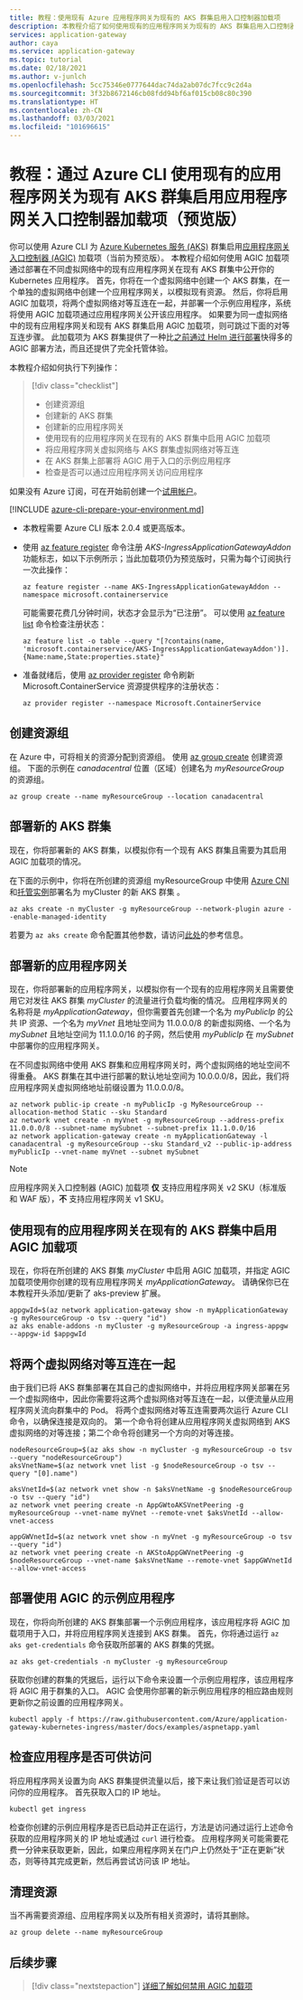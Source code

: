 ```yaml
---
title: 教程：使用现有 Azure 应用程序网关为现有的 AKS 群集启用入口控制器加载项
description: 本教程介绍了如何使用现有的应用程序网关为现有的 AKS 群集启用入口控制器加载项
services: application-gateway
author: caya
ms.service: application-gateway
ms.topic: tutorial
ms.date: 02/18/2021
ms.author: v-junlch
ms.openlocfilehash: 5cc75346e0777644dac74da2ab07dc7fcc9c2d4a
ms.sourcegitcommit: 3f32b8672146cb08fdd94bf6af015cb08c80c390
ms.translationtype: HT
ms.contentlocale: zh-CN
ms.lasthandoff: 03/03/2021
ms.locfileid: "101696615"
---
```

# <a name="tutorial-enable-application-gateway-ingress-controller-add-on-for-an-existing-aks-cluster-with-an-existing-application-gateway-through-azure-cli-preview"></a>教程：通过 Azure CLI 使用现有的应用程序网关为现有 AKS 群集启用应用程序网关入口控制器加载项（预览版）

你可以使用 Azure CLI 为 [Azure Kubernetes 服务 (AKS)](https://www.azure.cn/home/features/kubernetes-service/) 群集启用[应用程序网关入口控制器 (AGIC)](ingress-controller-overview.md) 加载项（当前为预览版）。 本教程介绍如何使用 AGIC 加载项通过部署在不同虚拟网络中的现有应用程序网关在现有 AKS 群集中公开你的 Kubernetes 应用程序。 首先，你将在一个虚拟网络中创建一个 AKS 群集，在一个单独的虚拟网络中创建一个应用程序网关，以模拟现有资源。 然后，你将启用 AGIC 加载项，将两个虚拟网络对等互连在一起，并部署一个示例应用程序，系统将使用 AGIC 加载项通过应用程序网关公开该应用程序。 如果要为同一虚拟网络中的现有应用程序网关和现有 AKS 群集启用 AGIC 加载项，则可跳过下面的对等互连步骤。 此加载项为 AKS 群集提供了一种比[之前通过 Helm 进行部署](ingress-controller-overview.md#difference-between-helm-deployment-and-aks-add-on)快得多的 AGIC 部署方法，而且还提供了完全托管体验。  

本教程介绍如何执行下列操作：

> [!div class="checklist"]
> * 创建资源组 
> * 创建新的 AKS 群集 
> * 创建新的应用程序网关 
> * 使用现有的应用程序网关在现有的 AKS 群集中启用 AGIC 加载项 
> * 将应用程序网关虚拟网络与 AKS 群集虚拟网络对等互连
> * 在 AKS 群集上部署将 AGIC 用于入口的示例应用程序
> * 检查是否可以通过应用程序网关访问应用程序

如果没有 Azure 订阅，可在开始前创建一个[试用帐户](https://www.microsoft.com/china/azure/index.html?fromtype=cn)。

[!INCLUDE [azure-cli-prepare-your-environment.md](../../includes/azure-cli-prepare-your-environment.md)]

 - 本教程需要 Azure CLI 版本 2.0.4 或更高版本。 

 - 使用 [az feature register](/cli/feature#az-feature-register) 命令注册 *AKS-IngressApplicationGatewayAddon* 功能标志，如以下示例所示；当此加载项仍为预览版时，只需为每个订阅执行一次此操作：
     ```azurecli
     az feature register --name AKS-IngressApplicationGatewayAddon --namespace microsoft.containerservice
     ```
    可能需要花费几分钟时间，状态才会显示为“已注册”。 可以使用 [az feature list](/cli/feature#az-feature-register) 命令检查注册状态：
     ```azurecli
     az feature list -o table --query "[?contains(name, 'microsoft.containerservice/AKS-IngressApplicationGatewayAddon')].{Name:name,State:properties.state}"
     ```

 - 准备就绪后，使用 [az provider register](/cli/provider#az-provider-register) 命令刷新 Microsoft.ContainerService 资源提供程序的注册状态：
    ```azurecli
    az provider register --namespace Microsoft.ContainerService
    ```

## <a name="create-a-resource-group"></a>创建资源组

在 Azure 中，可将相关的资源分配到资源组。 使用 [az group create](/cli/group#az-group-create) 创建资源组。 下面的示例在 *canadacentral* 位置（区域）创建名为 *myResourceGroup* 的资源组。 

```azurecli
az group create --name myResourceGroup --location canadacentral
```

## <a name="deploy-a-new-aks-cluster"></a>部署新的 AKS 群集

现在，你将部署新的 AKS 群集，以模拟你有一个现有 AKS 群集且需要为其启用 AGIC 加载项的情况。  

在下面的示例中，你将在所创建的资源组 myResourceGroup 中使用 [Azure CNI](../aks/concepts-network.md#azure-cni-advanced-networking) 和[托管实例](../aks/use-managed-identity.md)部署名为 myCluster 的新 AKS 群集 。    

```azurecli
az aks create -n myCluster -g myResourceGroup --network-plugin azure --enable-managed-identity 
```

若要为 `az aks create` 命令配置其他参数，请访问[此处](/cli/aks#az-aks-create)的参考信息。 

## <a name="deploy-a-new-application-gateway"></a>部署新的应用程序网关 

现在，你将部署新的应用程序网关，以模拟你有一个现有的应用程序网关且需要使用它对发往 AKS 群集 *myCluster* 的流量进行负载均衡的情况。 应用程序网关的名称将是 *myApplicationGateway*，但你需要首先创建一个名为 *myPublicIp* 的公共 IP 资源、一个名为 *myVnet* 且地址空间为 11.0.0.0/8 的新虚拟网络、一个名为 *mySubnet* 且地址空间为 11.1.0.0/16 的子网，然后使用 *myPublicIp* 在 *mySubnet* 中部署你的应用程序网关。 

在不同虚拟网络中使用 AKS 群集和应用程序网关时，两个虚拟网络的地址空间不得重叠。 AKS 群集在其中进行部署的默认地址空间为 10.0.0.0/8，因此，我们将应用程序网关虚拟网络地址前缀设置为 11.0.0.0/8。 

```azurecli
az network public-ip create -n myPublicIp -g MyResourceGroup --allocation-method Static --sku Standard
az network vnet create -n myVnet -g myResourceGroup --address-prefix 11.0.0.0/8 --subnet-name mySubnet --subnet-prefix 11.1.0.0/16 
az network application-gateway create -n myApplicationGateway -l canadacentral -g myResourceGroup --sku Standard_v2 --public-ip-address myPublicIp --vnet-name myVnet --subnet mySubnet
```

> [!NOTE]
> 应用程序网关入口控制器 (AGIC) 加载项 **仅** 支持应用程序网关 v2 SKU（标准版和 WAF 版），**不** 支持应用程序网关 v1 SKU。 

## <a name="enable-the-agic-add-on-in-existing-aks-cluster-with-existing-application-gateway"></a>使用现有的应用程序网关在现有的 AKS 群集中启用 AGIC 加载项 

现在，你将在所创建的 AKS 群集 *myCluster* 中启用 AGIC 加载项，并指定 AGIC 加载项使用你创建的现有应用程序网关 *myApplicationGateway*。 请确保你已在本教程开头添加/更新了 aks-preview 扩展。 

```azurecli
appgwId=$(az network application-gateway show -n myApplicationGateway -g myResourceGroup -o tsv --query "id") 
az aks enable-addons -n myCluster -g myResourceGroup -a ingress-appgw --appgw-id $appgwId
```

## <a name="peer-the-two-virtual-networks-together"></a>将两个虚拟网络对等互连在一起

由于我们已将 AKS 群集部署在其自己的虚拟网络中，并将应用程序网关部署在另一个虚拟网络中，因此你需要将这两个虚拟网络对等互连在一起，以便流量从应用程序网关流向群集中的 Pod。 将两个虚拟网络对等互连需要两次运行 Azure CLI 命令，以确保连接是双向的。 第一个命令将创建从应用程序网关虚拟网络到 AKS 虚拟网络的对等连接；第二个命令将创建另一个方向的对等连接。 

```azurecli
nodeResourceGroup=$(az aks show -n myCluster -g myResourceGroup -o tsv --query "nodeResourceGroup")
aksVnetName=$(az network vnet list -g $nodeResourceGroup -o tsv --query "[0].name")

aksVnetId=$(az network vnet show -n $aksVnetName -g $nodeResourceGroup -o tsv --query "id")
az network vnet peering create -n AppGWtoAKSVnetPeering -g myResourceGroup --vnet-name myVnet --remote-vnet $aksVnetId --allow-vnet-access

appGWVnetId=$(az network vnet show -n myVnet -g myResourceGroup -o tsv --query "id")
az network vnet peering create -n AKStoAppGWVnetPeering -g $nodeResourceGroup --vnet-name $aksVnetName --remote-vnet $appGWVnetId --allow-vnet-access
```
## <a name="deploy-a-sample-application-using-agic"></a>部署使用 AGIC 的示例应用程序 

现在，你将向所创建的 AKS 群集部署一个示例应用程序，该应用程序将 AGIC 加载项用于入口，并将应用程序网关连接到 AKS 群集。 首先，你将通过运行 `az aks get-credentials` 命令获取所部署的 AKS 群集的凭据。 

```azurecli
az aks get-credentials -n myCluster -g myResourceGroup
```

获取你创建的群集的凭据后，运行以下命令来设置一个示例应用程序，该应用程序将 AGIC 用于群集的入口。 AGIC 会使用你部署的新示例应用程序的相应路由规则更新你之前设置的应用程序网关。  

```azurecli
kubectl apply -f https://raw.githubusercontent.com/Azure/application-gateway-kubernetes-ingress/master/docs/examples/aspnetapp.yaml 
```

## <a name="check-that-the-application-is-reachable"></a>检查应用程序是否可供访问

将应用程序网关设置为向 AKS 群集提供流量以后，接下来让我们验证是否可以访问你的应用程序。 首先获取入口的 IP 地址。 

```azurecli
kubectl get ingress
```

检查你创建的示例应用程序是否已启动并正在运行，方法是访问通过运行上述命令获取的应用程序网关的 IP 地址或通过 `curl` 进行检查。 应用程序网关可能需要花费一分钟来获取更新，因此，如果应用程序网关在门户上仍然处于“正在更新”状态，则等待其完成更新，然后再尝试访问该 IP 地址。 

## <a name="clean-up-resources"></a>清理资源

当不再需要资源组、应用程序网关以及所有相关资源时，请将其删除。

```azurecli
az group delete --name myResourceGroup 
```

## <a name="next-steps"></a>后续步骤

> [!div class="nextstepaction"]
> [详细了解如何禁用 AGIC 加载项](./ingress-controller-disable-addon.md)
